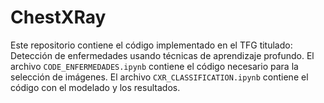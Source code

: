 # ChestXRay
Este repositorio contiene el código implementado en el TFG titulado: Detección de enfermedades usando técnicas de aprendizaje profundo.
El archivo `CODE_ENFERMEDADES.ipynb` contiene el código necesario para la selección de imágenes.
El archivo `CXR_CLASSIFICATION.ipynb` contiene el código con el modelado y los resultados.
